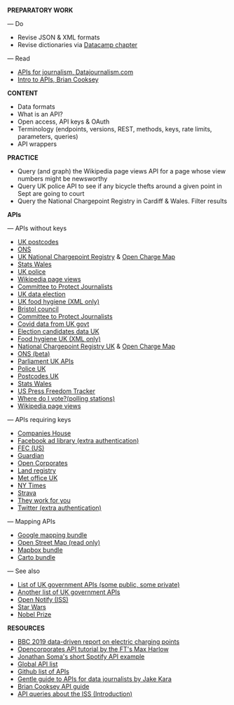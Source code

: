 **PREPARATORY WORK**

— Do
- Revise JSON & XML formats
- Revise dictionaries via [Datacamp chapter](https://campus.datacamp.com/courses/data-types-for-data-science-in-python/dictionaries-the-root-of-python?ex=1)

— Read
- [APIs for journalism, Datajournalism.com](https://datajournalism.com/read/newsletters/apis-for-journalism)
- [Intro to APIs, Brian Cooksey](https://zapier.com/learn/apis/chapter-1-introduction-to-apis/)

**CONTENT**

- Data formats
- What is an API?
- Open access, API keys & OAuth
- Terminology (endpoints, versions, REST, methods, keys, rate limits, parameters, queries)
- API wrappers

**PRACTICE**

- Query (and graph) the Wikipedia page views API for a page whose view numbers might be newsworthy
- Query UK police API to see if any bicycle thefts around a given point in Sept are going to court
- Query the National Chargepoint Registry in Cardiff & Wales. Filter results

**APIs**

— APIs without keys
- [UK postcodes](https://postcodes.io/)
- [ONS](https://developer.ons.gov.uk/)
- [UK National Chargepoint Registry](https://chargepoints.dft.gov.uk/api/help) & [Open Charge Map](https://openchargemap.org/site/develop/api)
- [Stats Wales](https://statswales.gov.wales/Help/Catalogue#APIEndpointsExplained)
- [UK police](https://data.police.uk/docs/)
- [Wikipedia page views](https://wikimedia.org/api/rest_v1/#/)
- [Committee to Protect Journalists](https://cpj.org/data-api/)
- [UK data election](https://candidates.democracyclub.org.uk/api/docs/next/)
- [UK food hygiene (XML only)](https://www.food.gov.uk/uk-food-hygiene-rating-data-api)
- [Bristol council](https://opendata.bristol.gov.uk/api/v1/console/)
- [Committee to Protect Journalists](https://cpj.org/data-api/)
- [Covid data from UK govt](https://coronavirus.data.gov.uk/details/developers-guide)
- [Election candidates data UK](https://candidates.democracyclub.org.uk/api/docs/next/)
- [Food hygiene UK (XML only)](https://www.food.gov.uk/uk-food-hygiene-rating-data-api)
- [National Chargepoint Registry UK](https://chargepoints.dft.gov.uk/api/help) & [Open Charge Map](https://openchargemap.org/site/develop/api)
- [ONS (beta)](https://developer.ons.gov.uk/)
- [Parliament UK APIs](https://developer.parliament.uk/)
- [Police UK](https://data.police.uk/docs/)
- [Postcodes UK](https://postcodes.io/)
- [Stats Wales](https://statswales.gov.wales/Help/Catalogue#APIEndpointsExplained)
- [US Press Freedom Tracker](https://pressfreedomtracker.us/data/)
- [Where do I vote?(polling stations)](https://wheredoivote.co.uk/api/#)
- [Wikipedia page views](https://wikimedia.org/api/rest_v1/#/)

— APIs requiring keys
- [Companies House](https://developer.company-information.service.gov.uk/api/docs/)
- [Facebook ad library (extra authentication)](https://www.facebook.com/ads/library/api)
- [FEC (US)](https://api.open.fec.gov/developers/#/candidate/get_candidates_)
- [Guardian](https://open-platform.theguardian.com/access/)
- [Open Corporates](https://api.opencorporates.com/)
- [Land registry](https://use-land-property-data.service.gov.uk/api-information)
- [Met office UK](https://www.metoffice.gov.uk/services/data/datapoint)
- [NY Times](https://developer.nytimes.com/apis)
- [Strava](https://developers.strava.com/)
- [They work for you](https://www.theyworkforyou.com/api/)
- [Twitter (extra authentication)](https://developer.twitter.com/en/docs/twitter-api)

— Mapping APIs
- [Google mapping bundle](https://developers.google.com/maps/documentation)
- [Open Street Map (read only)](https://wiki.openstreetmap.org/wiki/Overpass_API)
- [Mapbox bundle](https://docs.mapbox.com/api/)
- [Carto bundle](https://carto.com/developers/)

— See also
- [List of UK government APIs (some public, some private)](https://www.api.gov.uk/index/#index)
- [Another list of UK government APIs](https://medium.com/@mcraddock/gov-uk-apis-92a0bcb8a23d)
- [Open Notify (ISS)](http://open-notify.org/Open-Notify-API/)
- [Star Wars](https://swapi.dev/)
- [Nobel Prize](https://www.nobelprize.org/about/developer-zone-2/)

**RESOURCES**

- [BBC 2019 data-driven report on electric charging points](https://github.com/BBC-Data-Unit/electric-car-charging-points)
- [Opencorporates API tutorial by the FT's Max Harlow](https://github.com/maxharlow/tutorials/tree/master/fetch-and-enrich-data-with-apis)
- [Jonathan Soma's short Spotify API example](http://jonathansoma.com/lede/foundations/classes/04/class/)
- [Global API list](https://www.programmableweb.com/apis/directory)
- [Github list of APIs](https://github.com/public-apis/public-apis)
- [Gentle guide to APIs for data journalists by Jake Kara](https://medium.com/trendct-data/a-gentle-guide-to-apis-for-data-journalists-2a6b0e6fcc1a)
- [Brian Cooksey API guide](https://zapier.com/learn/apis/)
- [API queries about the ISS (Introduction)](https://www.dataquest.io/blog/python-api-tutorial/)
